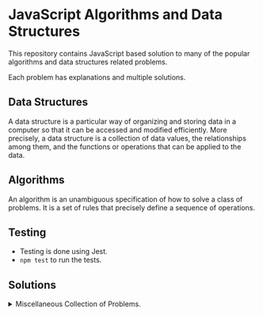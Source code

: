 # JavaScript Algorithms and Data Structures

This repository contains JavaScript based solution to many of the
popular algorithms and data structures related problems.

Each problem has explanations and multiple solutions.

## Data Structures

A data structure is a particular way of organizing and storing data in a computer so that it can
be accessed and modified efficiently. More precisely, a data structure is a collection of data
values, the relationships among them, and the functions or operations that can be applied to
the data.

## Algorithms

An algorithm is an unambiguous specification of how to solve a class of problems. It is
a set of rules that precisely define a sequence of operations.

## Testing

- Testing is done using Jest.
- `npm test` to run the tests.

## Solutions

<details>
	<summary> Miscellaneous Collection of Problems.
 </summary>

### Problems

| No. | Title                                                                                    | Difficulty | Topics             |
| --: | :--------------------------------------------------------------------------------------- | :--------- | :----------------- |
|   1 | [Reverse String](/js/excercises/reversestring/)                                          | Easy       |                    |
|   2 | [Palindromes](/js/excercises/palindrome)                                                 | Easy       |                    |
|   3 | [Reverse Integer](/js/excercises/reverseint)                                             | Easy       |                    |
|   4 | [Max Chars](/js/excercises/maxchar)                                                      | Easy       |                    |
|   5 | [Classic FizzBuzz](/js/excercises/fizzbuzz)                                              | Easy       |                    |
|   6 | [Array Chunk](/js/excercises/chunk)                                                      | Easy       |                    |
|   7 | [Anagrams](/js/excercises/anagrams)                                                      | Easy       |                    |
|   8 | [Sentence Capitalization](/js/excercises/capitalize)                                     | Easy       |                    |
|   9 | [Printing Steps](/js/excercises/steps)                                                   | Easy       |                    |
|  10 | [Two-Sided Steps- Pyramids](/js/excercises/pyramid)                                      | Medium     |                    |
|  11 | [Find The Vowels](/js/excercises/vowels)                                                 | Easy       |                    |
|  12 | [Matrix Spiral](/js/excercises/matrix)                                                   | Medium     |                    |
|  13 | [Events](/js/excercises/events)                                                          | Easy       |                    |
|  14 | [Fibonacci Series](/js/excercises/fib)                                                   | Easy       |                    |
|  15 | [Queue](/js/excercises/queue)                                                            | Easy       |                    |
|  16 | [Weaving Queue](/js/excercises/weave)                                                    | Easy       |                    |
|  17 | [Stack](/js/excercises/stack)                                                            | Easy       |                    |
|  18 | [Queue Using Stack](/js/excercises/qfroms)                                               | Easy       |                    |
|  19 | [Linked List](/js/excercises/linkedlist)                                                 | Medium     |                    |
|  20 | [Midpoint In Linked List](/js/excercises/midpointInLinkedList)                           | Easy       | 2 pointers         |
|  21 | [Check If Circular Linked List](/js/excercises/circularLinkedList)                       | Easy       | 2 pointers         |
|  22 | [Get Node from N position from Last Node Linked List](/js/excercises/fromLastLinkedList) | Easy       | 2 pointers         |
|  23 | [Building a Tree](/js/excercises/tree)                                                   | Easy       |                    |
|  24 | [Finding the width at each level in a tree](/js/excercises/levelWidth)                   | Medium     |                    |
|  25 | [Binary Search tree](/js/excercises/bst)                                                 | Medium     |                    |
|  26 | [Default Arguments](/js/excercises/defaultArgs)                                          | Medium     | closures           |
|  27 | [8 queens](/js/excercises/8queens)                                                       | Medium     | backtracking       |
|  28 | [stocks profit](/js/excercises/profitsTarget)                                            | Medium     | hashing            |
|  29 | [efficient teams](/js/excercises/efficientTeams)                                         | Medium     | dp,pattern problem |

</details>
